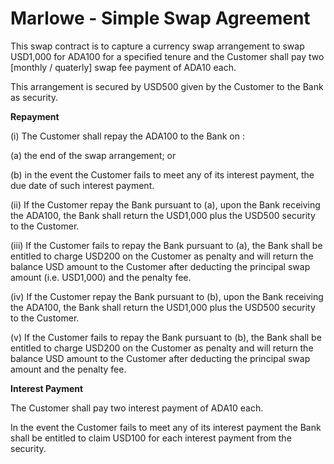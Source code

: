 # Marlowe - Simple Swap Agreement

This swap contract is to capture a currency swap arrangement to swap USD1,000 for ADA100 for a specified tenure and the Customer shall pay two [monthly / quaterly] swap fee payment of ADA10 each. 

This arrangement is secured by USD500 given by the Customer to the Bank as security.

**Repayment**

(i) The Customer shall repay the ADA100 to the Bank on :

  (a) the end of the swap arrangement; or
  
  (b) in the event the Customer fails to meet any of its interest payment, the due date of such interest payment. 

(ii) If the Customer repay the Bank pursuant to (a), upon the Bank receiving the ADA100, the Bank shall return the USD1,000 plus the USD500 security to the Customer.

(iii) If the Customer fails to repay the Bank pursuant to (a), the Bank shall be entitled to charge USD200 on the Customer as penalty and will return the balance USD amount to the Customer after deducting the principal swap amount (i.e. USD1,000) and the penalty fee. 

(iv) If the Customer repay the Bank pursuant to (b), upon the Bank receiving the ADA100, the Bank shall return the USD1,000 plus the USD500 security to the Customer.

(v) If the Customer fails to repay the Bank pursuant to (b), the Bank shall be entitled to charge USD200 on the Customer as penalty and will return the balance USD amount to the Customer after deducting the principal swap amount and the penalty fee. 

**Interest Payment**

The Customer shall pay two interest payment of ADA10 each. 

In the event the Customer fails to meet any of its interest payment the Bank shall be entitled to claim USD100 for each interest payment from the security. 
  

